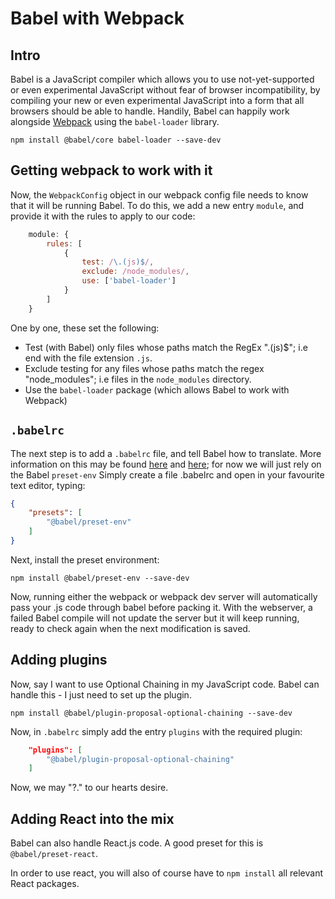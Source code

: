 # Babel with Webpack

## Intro

Babel is a JavaScript compiler which allows you to use not-yet-supported or even experimental JavaScript without fear of browser incompatibility, by compiling your new or even experimental JavaScript into a form that all browsers should be able to handle.
Handily, Babel can happily work alongside [Webpack](https://github.com/JR-Mitchell/npm-notes/blob/master/notes/webpack.md) using the `babel-loader` library.

```
npm install @babel/core babel-loader --save-dev
```

## Getting webpack to work with it

Now, the `WebpackConfig` object in our webpack config file needs to know that it will be running Babel.
To do this, we add a new entry `module`, and provide it with the rules to apply to our code:
```js
    module: {
        rules: [
            {
                test: /\.(js)$/,
                exclude: /node_modules/,
                use: ['babel-loader']
            }
        ]
    }
```
One by one, these set the following:
- Test (with Babel) only files whose paths match the RegEx "\.(js)$"; i.e end with the file extension `.js`.
- Exclude testing for any files whose paths match the regex "node_modules"; i.e files in the `node_modules` directory.
- Use the `babel-loader` package (which allows Babel to work with Webpack)

## `.babelrc`

The next step is to add a `.babelrc` file, and tell Babel how to translate.
More information on this may be found [here](https://babeljs.io/docs/en/usage) and [here](https://babeljs.io/docs/en/babel-preset-env); for now we will just rely on the Babel `preset-env`
Simply create a file .babelrc and open in your favourite text editor, typing:
```json
{
    "presets": [
        "@babel/preset-env"
    ]
}    
```

Next, install the preset environment:
```
npm install @babel/preset-env --save-dev
```

Now, running either the webpack or webpack dev server will automatically pass your .js code through babel before packing it.
With the webserver, a failed Babel compile will not update the server but it will keep running, ready to check again when the next modification is saved.

## Adding plugins

Now, say I want to use Optional Chaining in my JavaScript code.
Babel can handle this - I just need to set up the plugin.

```
npm install @babel/plugin-proposal-optional-chaining --save-dev
```

Now, in `.babelrc` simply add the entry `plugins` with the required plugin:

```json
    "plugins": [
        "@babel/plugin-proposal-optional-chaining"
    ]
```
Now, we may "?." to our hearts desire.

## Adding React into the mix

Babel can also handle React.js code.
A good preset for this is `@babel/preset-react`.

In order to use react, you will also of course have to `npm install` all relevant React packages.
